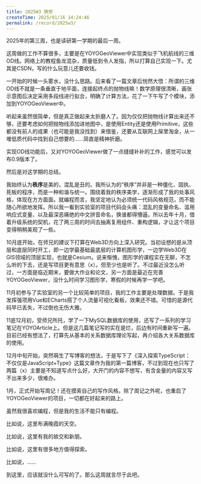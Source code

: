 ```yaml
---
title: 2025W3 猜想
createTime: 2025/01/16 14:24:46
permalink: /record/2025w3/
---
```


2025年的第三周，也是读研第一学期的最后一周。

这周做的工作不算很多，主要是在YOYOGeoViewer中实现类似于飞机航线的三维OD线。网络上的教程鱼龙混杂，质量低到令人发指，所以打算自己实现一下。尤其是CSDN，写的什么玩意儿还要收钱。

一开始的时候一头雾水，没什么思路。后来看了一篇文章后恍然大悟：所谓的三维OD线不就是一条垂直于地平面，连接起终点的抛物线嘛！数学原理很清晰，画张示意图后决定采用多段线进行拟合，明确了计算方法，花了一下午写了个模块，添加到YOYOGeoViewer中。

听起来虽然很简单，但是真正做起来太折磨人了。因为仅仅把抛物线计算出来还不够，还要考虑如何把抛物线添加进地图中，是使用Entity还是使用Primitive，这些都没有前人的成果（也可能是我没找到）来借鉴，还要从互联网上屎里淘金，从一堆低质代码中找到自己想要的……简直是精神折磨。

实现OD线功能后，又对YOYOGeoViewer做了一点缝缝补补的工作，感觉可以发布0.9版本了。

然后是对这学期的总结。

我始终认为**秩序**是美的，混乱是丑的。我所认为的“秩序”并非是一种僵化、固执、死板的程序，而是一种和谐与统一。围绕着我的秩序美学，逐渐形成了我的处事风格，体现在方方面面。就编程而言，我坚定地认为必须统一代码风格规范，而不能随心所欲地发挥。所以我一看到实验室的项目代码会头痛：混乱的变量命名、滥用响应式变量、以及最深恶痛绝的中文拼音命名，换谁都得懵逼。所以去年十月，借着升级系统的契机，花了两三周的时间去抽离复用组件、重构逻辑，才让这个项目变得稍稍美观了一些。

10月底开始，在师兄的建议下打算在Web3D方向上深入研究。当初设想的是从顶层和底层同时开工，即一边学最基础最底层的计算机图形学，一边学Web3D在GIS领域的顶层实现，也就是Cesium。说来惭愧，图形学的课程实在无聊，不怎么听的下去，还是写项目更有意思（x）。但至少也是听了。不过最近没怎么听过，一方面是临近期末，要做大作业和论文，另一方面是最近在完善YOYOGeoViewer，没什么时间学习图形学，寒假的时候再学一学吧。

11月初参与了实验室的另一个比较简单的项目，我的工作主要是处理数据。于是我发挥强项用Vue和ECharts搭了个人流量可视化看板，效果还不错。可惜的是源代码早已丢失，不过倒也无伤大雅。

11底12月初，受师兄所托，学了一下MySQL数据库的使用，还写了一系列的学习笔记在YOYOArticle上。但是这几篇笔记写的实在是烂，后边有时间重新写一遍。目前已经有想法了，打算先从基本的关系数据库理论写起，再介绍各大关系数据库的使用。

12月中旬开始，突然萌生了写博客的想法，于是写下了《深入探索TypeScript：不仅仅是JavaScript+Type》这篇文章作为我的第一篇博客，不过到现在也只写了两篇（x）主要是不知道写点什么好，大开门的内容不想写，有含金量的内容又写不出来多少，很难办。

1月，正式开始写周记！还在摸索自己的写作风格。除了周记之外呢，也重启了YOYOGeoViewer的项目，一切都在好起来的路上。

虽然我很喜欢编程，但是我的生活不能只有编程。

比如说，这里布满晚霞的天空。

比如说，这里有我的故交和新朋。

比如说，这里有很多地方值得探索。

比如说，……

到这里，应该就没什么可写的了。那么这周就言尽于此吧。